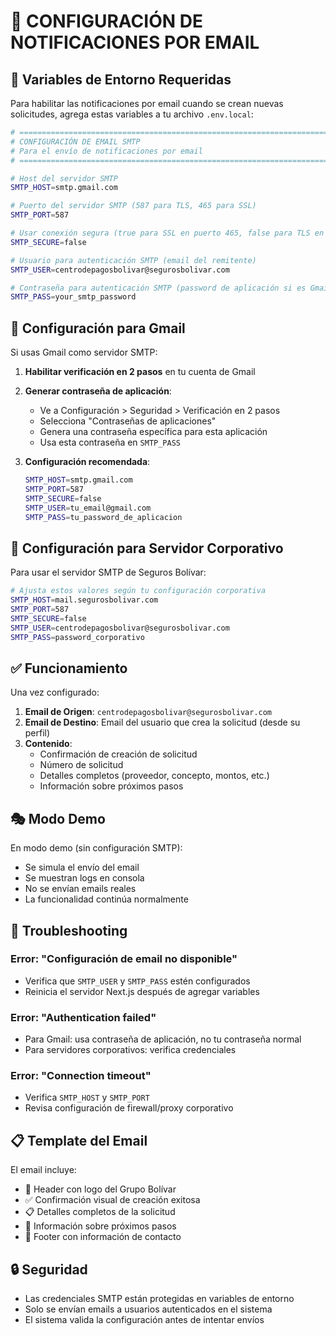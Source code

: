 # 📧 CONFIGURACIÓN DE NOTIFICACIONES POR EMAIL

## 🎯 Variables de Entorno Requeridas

Para habilitar las notificaciones por email cuando se crean nuevas solicitudes, agrega estas variables a tu archivo `.env.local`:

```bash
# ============================================================================
# CONFIGURACIÓN DE EMAIL SMTP
# Para el envío de notificaciones por email
# ============================================================================

# Host del servidor SMTP
SMTP_HOST=smtp.gmail.com

# Puerto del servidor SMTP (587 para TLS, 465 para SSL)
SMTP_PORT=587

# Usar conexión segura (true para SSL en puerto 465, false para TLS en puerto 587)  
SMTP_SECURE=false

# Usuario para autenticación SMTP (email del remitente)
SMTP_USER=centrodepagosbolivar@segurosbolivar.com

# Contraseña para autenticación SMTP (password de aplicación si es Gmail)
SMTP_PASS=your_smtp_password
```

## 🔧 Configuración para Gmail

Si usas Gmail como servidor SMTP:

1. **Habilitar verificación en 2 pasos** en tu cuenta de Gmail
2. **Generar contraseña de aplicación**:
   - Ve a Configuración > Seguridad > Verificación en 2 pasos
   - Selecciona "Contraseñas de aplicaciones"
   - Genera una contraseña específica para esta aplicación
   - Usa esta contraseña en `SMTP_PASS`

3. **Configuración recomendada**:
   ```bash
   SMTP_HOST=smtp.gmail.com
   SMTP_PORT=587
   SMTP_SECURE=false
   SMTP_USER=tu_email@gmail.com
   SMTP_PASS=tu_password_de_aplicacion
   ```

## 🏢 Configuración para Servidor Corporativo

Para usar el servidor SMTP de Seguros Bolívar:

```bash
# Ajusta estos valores según tu configuración corporativa
SMTP_HOST=mail.segurosbolivar.com
SMTP_PORT=587
SMTP_SECURE=false
SMTP_USER=centrodepagosbolivar@segurosbolivar.com
SMTP_PASS=password_corporativo
```

## ✅ Funcionamiento

Una vez configurado:

1. **Email de Origen**: `centrodepagosbolivar@segurosbolivar.com`
2. **Email de Destino**: Email del usuario que crea la solicitud (desde su perfil)
3. **Contenido**: 
   - Confirmación de creación de solicitud
   - Número de solicitud
   - Detalles completos (proveedor, concepto, montos, etc.)
   - Información sobre próximos pasos

## 🎭 Modo Demo

En modo demo (sin configuración SMTP):
- Se simula el envío del email
- Se muestran logs en consola
- No se envían emails reales
- La funcionalidad continúa normalmente

## 🐛 Troubleshooting

### Error: "Configuración de email no disponible"
- Verifica que `SMTP_USER` y `SMTP_PASS` estén configurados
- Reinicia el servidor Next.js después de agregar variables

### Error: "Authentication failed"
- Para Gmail: usa contraseña de aplicación, no tu contraseña normal
- Para servidores corporativos: verifica credenciales

### Error: "Connection timeout"
- Verifica `SMTP_HOST` y `SMTP_PORT`
- Revisa configuración de firewall/proxy corporativo

## 📋 Template del Email

El email incluye:
- 🏢 Header con logo del Grupo Bolívar
- ✅ Confirmación visual de creación exitosa
- 📋 Detalles completos de la solicitud
- 📌 Información sobre próximos pasos
- 📧 Footer con información de contacto

## 🔒 Seguridad

- Las credenciales SMTP están protegidas en variables de entorno
- Solo se envían emails a usuarios autenticados en el sistema
- El sistema valida la configuración antes de intentar envíos

